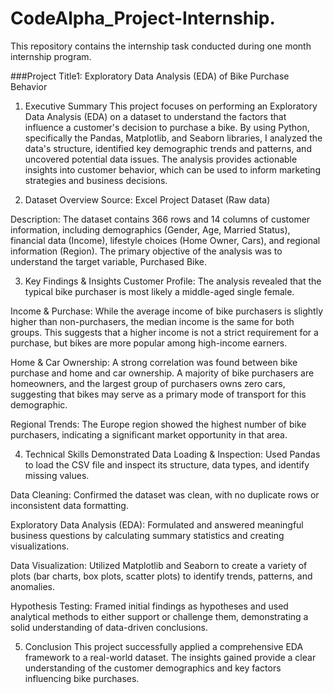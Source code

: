 # CodeAlpha_Project-Internship.
This repository contains the internship task conducted during one month internship program.

###Project Title1: Exploratory Data Analysis (EDA) of Bike Purchase Behavior
1. Executive Summary
This project focuses on performing an Exploratory Data Analysis (EDA) on a dataset to understand the factors that influence a customer's decision to purchase a bike. By using Python, specifically the Pandas, Matplotlib, and Seaborn libraries, I analyzed the data's structure, identified key demographic trends and patterns, and uncovered potential data issues. The analysis provides actionable insights into customer behavior, which can be used to inform marketing strategies and business decisions.

2. Dataset Overview
Source: Excel Project Dataset (Raw data)

Description: The dataset contains 366 rows and 14 columns of customer information, including demographics (Gender, Age, Married Status), financial data (Income), lifestyle choices (Home Owner, Cars), and regional information (Region). The primary objective of the analysis was to understand the target variable, Purchased Bike.

3. Key Findings & Insights
Customer Profile: The analysis revealed that the typical bike purchaser is most likely a middle-aged single female.

Income & Purchase: While the average income of bike purchasers is slightly higher than non-purchasers, the median income is the same for both groups. This suggests that a higher income is not a strict requirement for a purchase, but bikes are more popular among high-income earners.

Home & Car Ownership: A strong correlation was found between bike purchase and home and car ownership. A majority of bike purchasers are homeowners, and the largest group of purchasers owns zero cars, suggesting that bikes may serve as a primary mode of transport for this demographic.

Regional Trends: The Europe region showed the highest number of bike purchasers, indicating a significant market opportunity in that area.

4. Technical Skills Demonstrated
Data Loading & Inspection: Used Pandas to load the CSV file and inspect its structure, data types, and identify missing values.

Data Cleaning: Confirmed the dataset was clean, with no duplicate rows or inconsistent data formatting.

Exploratory Data Analysis (EDA): Formulated and answered meaningful business questions by calculating summary statistics and creating visualizations.

Data Visualization: Utilized Matplotlib and Seaborn to create a variety of plots (bar charts, box plots, scatter plots) to identify trends, patterns, and anomalies.

Hypothesis Testing: Framed initial findings as hypotheses and used analytical methods to either support or challenge them, demonstrating a solid understanding of data-driven conclusions.

5. Conclusion
This project successfully applied a comprehensive EDA framework to a real-world dataset. The insights gained provide a clear understanding of the customer demographics and key factors influencing bike purchases.
